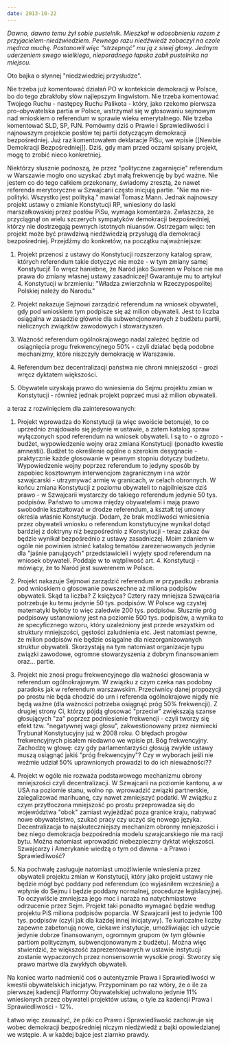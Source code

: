 ```yaml
---
date: 2013-10-22
---
```

*Dawno, dawno temu żył sobie pustelnik. Mieszkał w odosobnieniu razem z przyjacielem-niedźwiedziem. Pewnego razu niedźwiedź zobaczył na czole mędrca muchę. Postanowił więc "strzepnąć" mu ją z siwej głowy. Jednym uderzeniem swego wielkiego, nieporadnego łapska zabił pustelnika na miejscu.*

Oto bajka o słynnej "niedźwiedziej przysłudze".

Nie trzeba już komentować działań PO w kontekście demokracji w Polsce, bo do tego zbrakłoby słów najlepszym lingwistom. Nie trzeba komentować Twojego Ruchu - następcy Ruchu Palikota - który, jako rzekomo pierwsza pro-obywatelska partia w Polsce, wstrzymał się w głosowaniu sejmowym nad wnioskiem o referendum w sprawie wieku emerytalnego. Nie trzeba komentować SLD, SP, PJN. Pomówmy dziś o Prawie i Sprawiedliwości i najnowszym projekcie posłów tej partii dotyczącym demokracji bezpośredniej. Już raz komentowałem deklaracje PiSu, we wpisie [[Newbie Demokracji Bezpośredniej]]. Dziś, gdy mam przed oczami spisany projekt, mogę to zrobić nieco konkretniej.

Niektórzy słusznie podnoszą, że przez "polityczne zagarnięcie" referendum w Warszawie mogło ono uzyskać zbyt małą frekwencję by być ważne. Nie jestem co do tego całkiem przekonany, świadomy zresztą, że nawet referenda merytoryczne w Szwajcarii często inicjują partie. "Nie ma nie-polityki. Wszystko jest polityką." mawiał Tomasz Mann. Jednak najnowszy projekt ustawy o zmianie Konstytucji RP, wniesiony do laski marszałkowskiej przez posłów PiSu, wymaga komentarza. Zwłaszcza, że przyciągnął on wielu szczerych sympatyków demokracji bezpośredniej, którzy nie dostrzegają pewnych istotnych niuansów. Ostrzegam więc: ten projekt może być prawdziwą niedźwiedzią przysługą dla demokracji bezpośredniej. Przejdźmy do konkretów, na początku najważniejsze:

1. Projekt przenosi z ustawy do Konstytucji rozszerzony katalog spraw, których referendum takie dotyczyć nie może - w tym zmiany samej Konstytucji! To wręcz haniebne, że Naród jako Suweren w Polsce nie ma prawa do zmiany własnej ustawy zasadniczej! Gwarantuje mu to artykuł 4. Konstytucji w brzmieniu: "Władza zwierzchnia w Rzeczypospolitej Polskiej należy do Narodu."

2. Projekt nakazuje Sejmowi zarządzić referendum na wniosek obywateli, gdy pod wnioskiem tym podpisze się aż milion obywateli. Jest to liczba osiągalna w zasadzie głównie dla subwencjonowanych z budżetu partii, nielicznych związków zawodowych i stowarzyszeń.

3. Ważność referendum ogólnokrajowego nadal zależeć będzie od osiągnięcia progu frekwencyjnego 50% - czyli działać będą podobne mechanizmy, które niszczyły demokrację w Warszawie.

4. Referendum bez decentralizacji państwa nie chroni mniejszości - grozi wręcz dyktatem większości.

5. Obywatele uzyskają prawo do wniesienia do Sejmu projektu zmian w Konstytucji - również jednak projekt poprzeć musi aż milion obywateli.

a teraz z rozwinięciem dla zainteresowanych:

1. Projekt wprowadza do Konstytucji (a więc swoiście betonuje), to co uprzednio znajdowało się jedynie w ustawie, a zatem katalog spraw wyłączonych spod referendum na wniosek obywateli. I są to - o zgrozo - budżet, wypowiedzenie wojny oraz zmiana Konstytucji (ponadto kwestie amnestii). Budżet to określenie ogólne o szerokim desygnacie - praktycznie każde głosowanie w pewnym stopniu dotyczy budżetu. Wypowiedzenie wojny poprzez referendum to jedyny sposób by zapobiec kosztownym interwencjom zagranicznym i na wzór szwajcarski - utrzymywać armię w granicach, w celach obronnych. W końcu zmiana Konstytucji z poziomu obywateli to najpilniejsze dziś prawo - w Szwajcarii wystarczy do takiego referendum jedynie 50 tys. podpisów. Państwo to umowa między obywatelami i mają prawo swobodnie kształtować w drodze referendum, a kształt tej umowy określa właśnie Konstytucja. Dodam, że brak możliwości wniesienia przez obywateli wniosku o referendum konstytucyjne wynikał dotąd bardziej z doktryny niż bezpośrednio z Konstytucji - teraz zakaz ów będzie wynikał bezpośrednio z ustawy zasadniczej. Moim zdaniem w ogóle nie powinien istnieć katalog tematów zarezerwowanych jedynie dla "jaśnie panujących" przedstawicieli i wyjęty spod referendum na wniosek obywateli. Poddaje w to wątpliwość art. 4. Konstytucji - mówiący, że to Naród jest suwerenem w Polsce.

2. Projekt nakazuje Sejmowi zarządzić referendum w przypadku zebrania pod wnioskiem o głosowanie powszechne aż miliona podpisów obywateli. Skąd ta liczba? Z księżyca? Cztery razy mniejsza Szwajcaria potrzebuje ku temu jedynie 50 tys. podpisów. W Polsce wg czystej matematyki byłoby to więc zaledwie 200 tys. podpisów. Słusznie próg podpisowy ustanowiony jest na poziomie 500 tys. podpisów, a wynika to ze specyficznego wzoru, który uzależniony jest przede wszystkim od struktury mniejszości, gęstości zaludnienia etc. Jest natomiast pewne, że milion podpisów nie będzie osiągalne dla niezorganizowanych struktur obywateli. Skorzystają na tym natomiast organizacje typu związki zawodowe, ogromne stowarzyszenia z dobrym finansowaniem oraz... partie.

3. Projekt nie znosi progu frekwencyjnego dla ważności głosowania w referendum ogólnokrajowym. W związku z czym czeka nas podobny paradoks jak w referendum warszawskim. Przeciwnicy danej propozycji po prostu nie będa chodzić do urn i referenda ogólnokrajowe nigdy nie będą ważne (dla ważności potrzeba osiągnąć próg 50% frekwencji). Z drugiej strony Ci, którzy pójdą głosować "przeciw" zwiększają szanse głosujących "za" poprzez podniesienie frekwencji - czyli tworzy się efekt tzw. "negatywnej wagi głosu", zakwestionowany przez niemiecki Trybunał Konstytucyjny już w 2008 roku. O błędach progów frekwencyjnych pisałem niedawno we wpisie pt. Bóg frekwencyjny. Zachodzę w głowę: czy gdy parlamentarzyści głosują zwykłe ustawy muszą osiągnąć jakiś "próg frekwencyjny"? Czy w wyborach jeśli nie weźmie udział 50% uprawnionych prowadzi to do ich nieważności??

4. Projekt w ogóle nie rozważa podstawowego mechanizmu obrony mniejszości czyli decentralizacji. W Szwajcarii na poziomie kantonu, a w USA na poziomie stanu, wolno np. wprowadzić związki partnerskie, zalegalizować marihuanę, czy nawet zmniejszyć podatki. W związku z czym przytłoczona mniejszość po prostu przeprowadza się do województwa "obok" zamiast wyjeżdżać poza granice kraju, nabywać nowe obywatelstwo, szukać pracy czy uczyć się nowego języka. Decentralizacja to najskuteczniejszy mechanizm obronny mniejszości i bez niego demokracja bezpośrednia modelu szwajcarskiego nie ma racji bytu. Można natomiast wprowadzić niebezpieczny dyktat większości. Szwajcarzy i Amerykanie wiedzą o tym od dawna - a Prawo i Sprawiedliwość?

5. Na pochwałę zasługuje natomiast umożliwienie wniesienia przez obywateli projektu zmian w Konstytucji, który jako projekt ustawy nie będzie mógł być poddany pod referendum (co wyjaśniłem wcześniej) a wpłynie do Sejmu i będzie poddany normalnej, procedurze legislacyjnej. To oczywiście zmniejsza jego moc i naraża na natychmiastowe odrzucenie przez Sejm. Projekt taki ponadto wymagać będzie według projektu PiS miliona podpisów poparcia. W Szwajcarii jest to jedynie 100 tys. podpisów (czyli jak dla każdej innej inicjatywy). Te kuriozalne liczby zapewne zabetonują nowe, ciekawe instytucje, umożliwiając ich użycie jedynie dobrze finansowanym, ogromnym grupom (w tym głównie partiom politycznym, subwencjonowanym z budżetu). Można więc stwierdzić, że większość zaprezentowanych w ustawie instytucji zostanie wypaczonych przez nonsensownie wysokie progi. Stworzy się prawo martwe dla zwykłych obywateli.

Na koniec warto nadmienić coś o autentyzmie Prawa i Sprawiedliwości w kwestii obywatelskich inicjatyw. Przypominam po raz wtóry, że o ile za pierwszej kadencji Platformy Obywatelskiej uchwalono jedynie 11% wniesionych przez obywateli projektów ustaw, o tyle za kadencji Prawa i Sprawiedliwości - 12%.

Łatwo więc zauważyć, że póki co Prawo i Sprawiedliwość zachowuje się wobec demokracji bezpośredniej niczym niedźwiedź z bajki opowiedzianej we wstępie. A w każdej bajce jest ziarnko prawdy.
